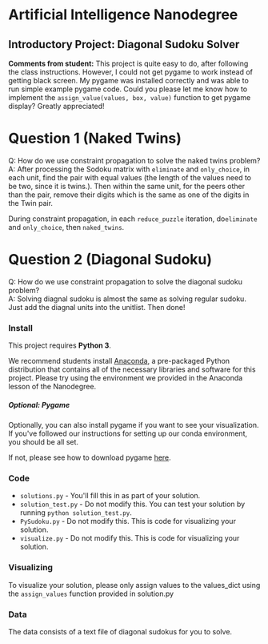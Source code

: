 # Artificial Intelligence Nanodegree
## Introductory Project: Diagonal Sudoku Solver

**Comments from student:**
This project is quite easy to do, after following the class instructions. However, I could not get pygame to work instead of getting black screen. My pygame was installed correctly and was able to run simple example pygame code. Could you please let me know how to implement the ```assign_value(values, box, value)``` function to get pygame display? Greatly appreciated!

# Question 1 (Naked Twins)
Q: How do we use constraint propagation to solve the naked twins problem?  
A: After processing the Sodoku matrix with ```eliminate``` and ```only_choice```, in each unit, find the pair with equal values (the length of the values need to be two, since it is twins.). Then within the same unit, for the peers other than the pair, remove their digits which is the same as one of the digits in the Twin pair. 

During constraint propagation, in each ```reduce_puzzle``` iteration, do```eliminate``` and ```only_choice```, then ```naked_twins```. 

# Question 2 (Diagonal Sudoku)
Q: How do we use constraint propagation to solve the diagonal sudoku problem?  
A: Solving diagnal sudoku is almost the same as solving regular sudoku. Just add the diagnal units into the unitlist. Then done!

### Install

This project requires **Python 3**.

We recommend students install [Anaconda](https://www.continuum.io/downloads), a pre-packaged Python distribution that contains all of the necessary libraries and software for this project. 
Please try using the environment we provided in the Anaconda lesson of the Nanodegree.

##### Optional: Pygame

Optionally, you can also install pygame if you want to see your visualization. If you've followed our instructions for setting up our conda environment, you should be all set.

If not, please see how to download pygame [here](http://www.pygame.org/download.shtml).

### Code

* `solutions.py` - You'll fill this in as part of your solution.
* `solution_test.py` - Do not modify this. You can test your solution by running `python solution_test.py`.
* `PySudoku.py` - Do not modify this. This is code for visualizing your solution.
* `visualize.py` - Do not modify this. This is code for visualizing your solution.

### Visualizing

To visualize your solution, please only assign values to the values_dict using the ```assign_values``` function provided in solution.py

### Data

The data consists of a text file of diagonal sudokus for you to solve.